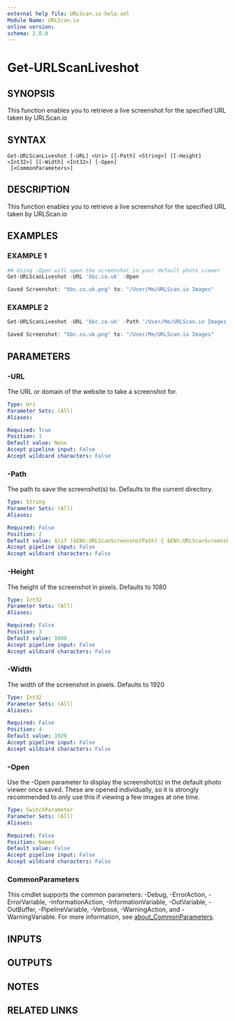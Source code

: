 ```yaml
---
external help file: URLScan.io-help.xml
Module Name: URLScan.io
online version:
schema: 2.0.0
---
```


# Get-URLScanLiveshot

## SYNOPSIS
This function enables you to retrieve a live screenshot for the specified URL taken by URLScan.io

## SYNTAX

```
Get-URLScanLiveshot [-URL] <Uri> [[-Path] <String>] [[-Height] <Int32>] [[-Width] <Int32>] [-Open]
 [<CommonParameters>]
```

## DESCRIPTION
This function enables you to retrieve a live screenshot for the specified URL taken by URLScan.io

## EXAMPLES

### EXAMPLE 1
```powershell
## Using -Open will open the screenshot in your default photo viewer
Get-URLScanLiveshot -URL 'bbc.co.uk' -Open

Saved Screenshot: "bbc.co.uk.png" to: "/User/Me/URLScan.io Images"
```

### EXAMPLE 2
```powershell
Get-URLScanLiveshot -URL 'bbc.co.uk' -Path '/User/Me/URLScan.io Images'

Saved Screenshot: "bbc.co.uk.png" to: "/User/Me/URLScan.io Images"
```

## PARAMETERS

### -URL
The URL or domain of the website to take a screenshot for.

```yaml
Type: Uri
Parameter Sets: (All)
Aliases:

Required: True
Position: 1
Default value: None
Accept pipeline input: False
Accept wildcard characters: False
```

### -Path
The path to save the screenshot(s) to.
Defaults to the current directory.

```yaml
Type: String
Parameter Sets: (All)
Aliases:

Required: False
Position: 2
Default value: $(if ($ENV:URLScanScreenshotPath) { $ENV:URLScanScreenshotPath } else { "$((Get-Location).path)" })
Accept pipeline input: False
Accept wildcard characters: False
```

### -Height
The height of the screenshot in pixels.
Defaults to 1080

```yaml
Type: Int32
Parameter Sets: (All)
Aliases:

Required: False
Position: 3
Default value: 1080
Accept pipeline input: False
Accept wildcard characters: False
```

### -Width
The width of the screenshot in pixels.
Defaults to 1920

```yaml
Type: Int32
Parameter Sets: (All)
Aliases:

Required: False
Position: 4
Default value: 1920
Accept pipeline input: False
Accept wildcard characters: False
```

### -Open
Use the -Open parameter to display the screenshot(s) in the default photo viewer once saved.
These are opened individually, so it is strongly recommended to only use this if viewing a few images at one time.

```yaml
Type: SwitchParameter
Parameter Sets: (All)
Aliases:

Required: False
Position: Named
Default value: False
Accept pipeline input: False
Accept wildcard characters: False
```

### CommonParameters
This cmdlet supports the common parameters: -Debug, -ErrorAction, -ErrorVariable, -InformationAction, -InformationVariable, -OutVariable, -OutBuffer, -PipelineVariable, -Verbose, -WarningAction, and -WarningVariable. For more information, see [about_CommonParameters](http://go.microsoft.com/fwlink/?LinkID=113216).

## INPUTS

## OUTPUTS

## NOTES

## RELATED LINKS

